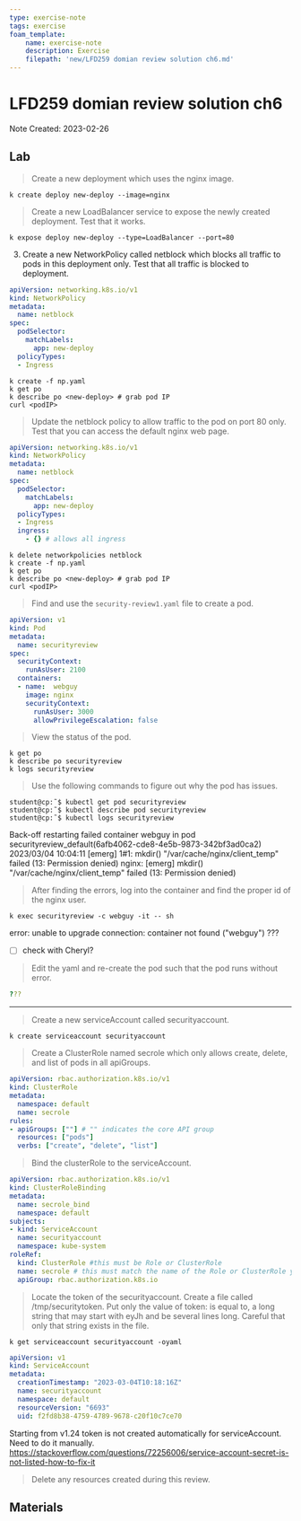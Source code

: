 ```yaml
---
type: exercise-note
tags: exercise
foam_template:
    name: exercise-note
    description: Exercise
    filepath: 'new/LFD259 domian review solution ch6.md'
---
```

# LFD259 domian review solution ch6
Note Created: 2023-02-26

## Lab 

> Create a new deployment which uses the nginx image.

```console
k create deploy new-deploy --image=nginx
```

> Create a new LoadBalancer service to expose the newly created deployment. Test that it works.
```console
k expose deploy new-deploy --type=LoadBalancer --port=80
```

3. Create a new NetworkPolicy called netblock which blocks all traffic to pods in this deployment only. Test that all traffic is blocked to deployment.
```yaml
apiVersion: networking.k8s.io/v1
kind: NetworkPolicy
metadata:
  name: netblock
spec:
  podSelector:
    matchLabels:
      app: new-deploy
  policyTypes:
  - Ingress
```
```console
k create -f np.yaml
k get po
k describe po <new-deploy> # grab pod IP
curl <podIP>
```

> Update the netblock policy to allow traffic to the pod on port 80 only. Test that you can access the default nginx web page.
```yaml
apiVersion: networking.k8s.io/v1
kind: NetworkPolicy
metadata:
  name: netblock
spec:
  podSelector:
    matchLabels:
      app: new-deploy
  policyTypes:
  - Ingress
  ingress:
    - {} # allows all ingress
```
```console
k delete networkpolicies netblock
k create -f np.yaml
k get po
k describe po <new-deploy> # grab pod IP
curl <podIP>
```

> Find and use the `security-review1.yaml` file to create a pod.
```yaml
apiVersion: v1
kind: Pod
metadata:
  name: securityreview
spec:
  securityContext:
    runAsUser: 2100
  containers:
  - name:  webguy
    image: nginx
    securityContext:
      runAsUser: 3000
      allowPrivilegeEscalation: false
```

> View the status of the pod.
```console
k get po
k describe po securityreview
k logs securityreview
```
> Use the following commands to figure out why the pod has issues.
```console
student@cp:˜$ kubectl get pod securityreview
student@cp:˜$ kubectl describe pod securityreview
student@cp:˜$ kubectl logs securityreview
```
Back-off restarting failed container webguy in pod securityreview_default(6afb4062-cde8-4e5b-9873-342bf3ad0ca2)
2023/03/04 10:04:11 [emerg] 1#1: mkdir() "/var/cache/nginx/client_temp" failed (13: Permission denied)
nginx: [emerg] mkdir() "/var/cache/nginx/client_temp" failed (13: Permission denied)

>  After finding the errors, log into the container and find the proper id of the nginx user.
```console
k exec securityreview -c webguy -it -- sh
```
error: unable to upgrade connection: container not found ("webguy") ???
* [ ] check with Cheryl?

> Edit the yaml and re-create the pod such that the pod runs without error.
```yaml
???
```

----------------------

>  Create a new serviceAccount called securityaccount.
```console
k create serviceaccount securityaccount 
```

>  Create a ClusterRole named secrole which only allows create, delete, and list of pods in all apiGroups.
```yaml
apiVersion: rbac.authorization.k8s.io/v1
kind: ClusterRole
metadata:
  namespace: default
  name: secrole
rules:
- apiGroups: [""] # "" indicates the core API group
  resources: ["pods"]
  verbs: ["create", "delete", "list"]
```

>  Bind the clusterRole to the serviceAccount.
```yaml
apiVersion: rbac.authorization.k8s.io/v1
kind: ClusterRoleBinding
metadata:
  name: secrole_bind
  namespace: default
subjects:
- kind: ServiceAccount
  name: securityaccount
  namespace: kube-system
roleRef:
  kind: ClusterRole #this must be Role or ClusterRole
  name: secrole # this must match the name of the Role or ClusterRole you wish to bind to
  apiGroup: rbac.authorization.k8s.io
```

>  Locate the token of the securityaccount. Create a file called /tmp/securitytoken. Put only the value of token: is equal to, a long string that may start with eyJh and be several lines long. Careful that only that string exists in the file.
```console
k get serviceaccount securityaccount -oyaml
```
```yaml
apiVersion: v1
kind: ServiceAccount
metadata:
  creationTimestamp: "2023-03-04T10:18:16Z"
  name: securityaccount
  namespace: default
  resourceVersion: "6693"
  uid: f2fd8b38-4759-4789-9678-c20f10c7ce70
```
Starting from v1.24 token is not created automatically for serviceAccount. Need to do it manually.
https://stackoverflow.com/questions/72256006/service-account-secret-is-not-listed-how-to-fix-it

>  Delete any resources created during this review.

## Materials